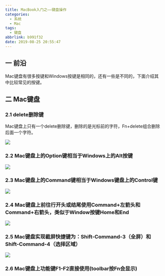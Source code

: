 ```yaml
---
title: MacBook入门之——键盘操作
categories:
  - 系统
  - Mac
tags:
  - 键盘
abbrlink: b991f32
date: 2019-08-25 20:55:47
---
```

## 一 前沿

Mac键盘有很多按键和Windows按键是相同的，还有一些是不同的，下面介绍其中比较常见的按键。
<!--more-->

## 二 Mac键盘

### 2.1 delete删除键

Mac键盘上只有一个delete删除键，删除的是光标前的字符，Fn+delete组合删除后面一个字符。

![][1]

### 2.2 Mac键盘上的Option键相当于Windows上的Alt按键
![][2]
### 2.3 Mac键盘上的Command键相当于Windows键盘上的Control键
![][3]
### 2.4 Mac键盘上前往行开头或结尾使用Command+左箭头和Command+右箭头，类似于Window按键Home和End
![][4]
### 2.5 Mac键盘实现截屏快捷键为：Shift-Command-3（全屏）和Shift-Command-4（选择区域）
![][5]

### 2.6 Mac键盘上功能键F1-F2直接使用(toolbar按Fn会显示)





[1]: https://jsd.onmicrosoft.cn/gh/PGzxc/CDN/blog-image/mac-keyboard-delete.png
[2]: https://jsd.onmicrosoft.cn/gh/PGzxc/CDN/blog-image/mac-keyboard-option.png
[3]: https://jsd.onmicrosoft.cn/gh/PGzxc/CDN/blog-image/mac-keyboard-command.png
[4]: https://jsd.onmicrosoft.cn/gh/PGzxc/CDN/blog-image/mac-keyboard-start-end.png
[5]: https://jsd.onmicrosoft.cn/gh/PGzxc/CDN/blog-image/mac-keyboard-print-screen.png
